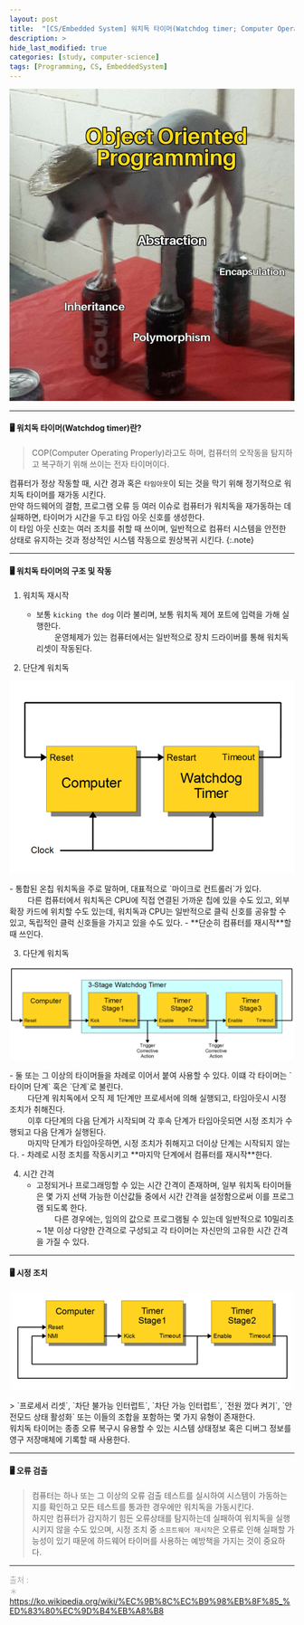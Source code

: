 ```yaml
---
layout: post
title:  "[CS/Embedded System] 워치독 타이머(Watchdog timer; Computer Operating Properly)"
description: > 
hide_last_modified: true
categories: [study, computer-science]
tags: [Programming, CS, EmbeddedSystem]
---
```


<p align="center">
  <img src="../../../assets/img/blog/computer_science/oop.png">
</p>

-----
#### 🖥️ 워치독 타이머(Watchdog timer)란?
> COP(Computer Operating Properly)라고도 하며, 컴퓨터의 오작동을 탐지하고 복구하기 위해 쓰이는 전자 타이머이다. <br>

컴퓨터가 정상 작동할 때, 시간 경과 혹은 `타임아웃`이 되는 것을 막기 위해 정기적으로 워치독 타이머를 재가동 시킨다. <br>
만약 하드웨어의 결함, 프로그램 오류 등 여러 이슈로 컴퓨터가 워치독을 재가동하는 데 실패하면, 타이머가 시간을 두고 타임 아웃 신호를 생성한다.<br>
이 타임 아웃 신호는 여러 조치를 취할 때 쓰이며, 일반적으로 컴퓨터 시스템을 안전한 상태로 유지하는 것과 정상적인 시스템 작동으로 원상복귀 시킨다.
{:.note}

----
#### 🖥️ 워치독 타이머의 구조 및 작동

1. 워치독 재시작
	- 보통 `kicking the dog` 이라 불리며, 보통 워치독 제어 포트에 입력을 가해 실행한다. <br>
&emsp;&emsp; 운영체제가 있는 컴퓨터에서는 일반적으로 장치 드라이버를 통해 워치독 리셋이 작동된다.

2. 단단계 워치독
<p align="center">
  <img src="../../../assets/img/blog/computer_science/simple_watchdog_timer.gif">
</p>
	- 통합된 온칩 워치독을 주로 말하며, 대표적으로 `마이크로 컨트롤러`가 있다. <br>
&emsp;&emsp; 다른 컴퓨터에서 워치독은 CPU에 직접 연결된 가까운 칩에 있을 수도 있고, 외부 확장 카드에 위치할 수도 있는데, 워치독과 CPU는 일반적으로 클릭 신호를 공유할 수 있고, 독립적인 클럭 신호들을 가지고 있을 수도 있다.	
	- **단순히 컴퓨터를 재시작**할 때 쓰인다.

3. 다단계 워치독
<p align="center">
  <img src="../../../assets/img/blog/computer_science/watchdog_3stage.gif">
</p>
	- 둘 또는 그 이상의 타이머들을 차례로 이어서 붙여 사용할 수 있다. 이떄 각 타이머는 `타이머 단계` 혹은 `단계`로 불린다. <br>
&emsp;&emsp; 다단계 워치독에서 오직 제 1단계만 프로세서에 의해 실행되고, 타임아웃시 시정 조치가 취해진다. <br>
&emsp;&emsp; 이후 다단계의 다음 단계가 시작되며 각 후속 단계가 타임아웃되면 시정 조치가 수행되고 다음 단계가 실행된다. <br>
&emsp;&emsp; 마지막 단계가 타임아웃하면, 시정 조치가 취해지고 더이상 단계는 시작되지 않는다.
	- 차례로 시정 조치를 작동시키고 **마지막 단계에서 컴퓨터를 재시작**한다.

4. 시간 간격
	- 고정되거나 프로그래밍할 수 있는 시간 간격이 존재하며, 일부 워치독 타이머들은 몇 가지 선택 가능한 이산값들 중에서 시간 간격을 설정함으로써 이를 프로그램 되도록 한다. <br>
&emsp;&emsp; 다른 경우에는, 임의의 값으로 프로그램될 수 있는데 일반적으로 10밀리초 ~ 1분 이상 다양한 간격으로 구성되고 각 타이머는 자신만의 고유한 시간 간격을 가질 수 있다. <br>

----
#### 🖥️ 시정 조치
<p align="center">
  <img src="../../../assets/img/blog/computer_science/watchdog_nmi_reset.gif">
</p>
> `프로세서 리셋`, `차단 불가능 인터럽트`, `차단 가능 인터럽트`, `전원 껐다 켜기`, `안전모드 상태 활성화` 또는 이들의 조합을 포함하는 몇 가지 유형이 존재한다. <br>
워치독 타이머는 종종 오류 복구시 유용할 수 있는 시스템 상태정보 혹은 디버그 정보를 영구 저장매체에 기록할 때 사용한다.

----
#### 🖥️ 오류 검출
> 컴퓨터는 하나 또는 그 이상의 오류 검출 테스트를 실시하여 시스템이 가동하는지를 확인하고 모든 테스트를 통과한 경우에만 워치독을 가동시킨다. <br>
하지만 컴퓨터가 감지하기 힘든 오류상태를 탐지하는데 실패하여 워치독을 실행시키지 않을 수도 있으며, 시정 조치 중 `소프트웨어 재시작`은 오류로 인해 실패할 가능성이 있기 때문에 하드웨어 타이머를 사용하는 예방책을 가지는 것이 중요하다.

----
<span style="color : darkgray;">출처 : <br>
＊ https://ko.wikipedia.org/wiki/%EC%9B%8C%EC%B9%98%EB%8F%85_%ED%83%80%EC%9D%B4%EB%A8%B8 <br>
</span>